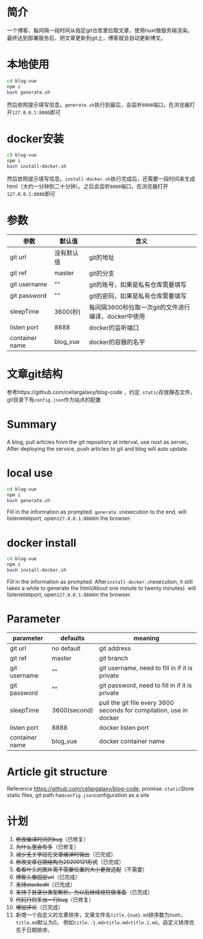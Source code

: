 # 简介
一个博客，每间隔一段时间从指定git仓库里拉取文章，使用nuxt做服务端渲染。最终达到部署服务后，把文章更新到git上，博客就会自动更新博文。

# 本地使用
```bash
cd blog-vue
npm i
bash generate.sh
```
然后依照提示填写信息。`generate.sh`执行到最后，会监听`8080`端口，在浏览器打开`127.0.0.1:8080`即可

# docker安装
```bash
cd blog-vue
npm i
bash install-docker.sh
```
然后依照提示填写信息。`install-docker.sh`执行完成后，还需要一段时间来生成html（大约一分钟到二十分钟）。之后会监听`8080`端口，在浏览器打开`127.0.0.1:8080`即可

# 参数
|参数|默认值|含义|
|-|-|-|
|git url|没有默认值|git的地址|
|git ref|master|git的分支|
|git username|""|git的账号，如果是私有仓库需要填写|
|git password|""|git的密码，如果是私有仓库需要填写|
|sleepTime|3600(秒)|每间隔3600秒拉取一次git的文件进行编译，docker中使用|
|listen port|8888|docker的监听端口|
|container name|blog_vue|docker的容器的名字|

# 文章git结构
参考https://github.com/cellargalaxy/blog-code ，约定`.static`存放静态文件，git目录下有`config.json`作为站点的配置

# Summary
A blog, pull articles from the git repository at interval, use nuxt as server。After deploying the service, push articles to git and blog will auto update.

# local use
```bash
cd blog-vue
npm i
bash generate.sh
```
Fill in the information as prompted. `generate.sh`execution to the end, will listen`8080`port, open`127.0.0.1:8080`in the browser.

# docker install
```bash
cd blog-vue
npm i
bash install-docker.sh
```
Fill in the information as prompted. After`install-docker.sh`execution, it still takes a while to generate the html(About one minute to twenty minutes). will listen`8080`port, open`127.0.0.1:8080`in the browser.

# Parameter
|parameter|defaults|meaning|
|-|-|-|
|git url|no default|git address|
|git ref|master|git branch|
|git username|""|git username, need to fill in if it is private|
|git password|""|git password, need to fill in if it is private|
|sleepTime|3600(second)|pull the git file every 3600 seconds for compilation, use in docker|
|listen port|8888|docker listen port|
|container name|blog_vue|docker container name|

# Article git structure
Reference https://github.com/cellargalaxy/blog-code, promise`.static`Store static files, git path has`config.json`configuration as a site

# 计划
1. ~~修改编译时间的bug~~（已修复）
2. ~~为什么宽会有多~~（已修复）
3. ~~减少无关字段在文章编译时输出~~（已完成）
4. ~~修改文章日期结构为20200121形式~~（已完成）
5. ~~看看叶头的图片需不需要位置的大小更改适配~~（不需要）
6. ~~博客头像固定url~~（已完成）
7. ~~支持stackedit~~（已完成）
8. ~~支持子目录分类型解析，为以后继续挖坑做准备~~（已完成）
9. ~~代码行的多出一行bug~~（已修复）
10. ~~增加评论~~（已完成）
11. 新增一个自定义的文章排序，文章文件名`title.{num}.md`排序数为num，`title.md`默认为0。
  例如`title.-1.md<title.md<title.1.md`。自定义排序优先于日期排序。